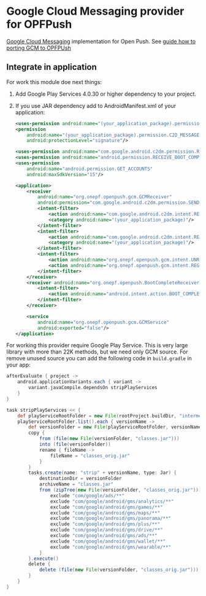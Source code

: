 # Google Cloud Messaging provider for OPFPush

[Google Cloud Messaging][1] implementation for Open Push.
See [guide how to porting GCM to OPFPUsh](../../README.md#user-content-porting-google-cloud-messaging-to-opfpush)


## Integrate in application

For work this module doe next things:
1. Add Google Play Services 4.0.30 or higher dependency to your project.

2. If you use JAR dependency add to AndroidManifest.xml of your application:
    ````xml
    <uses-permission android:name="(your_application_package).permission.C2D_MESSAGE"/>
    <permission
        android:name="(your_application_package).permission.C2D_MESSAGE"
        android:protectionLevel="signature"/>

    <uses-permission android:name="com.google.android.c2dm.permission.RECEIVE"/>
    <uses-permission android:name="android.permission.RECEIVE_BOOT_COMPLETED"/>
    <uses-permission
        android:name="android.permission.GET_ACCOUNTS"
        android:maxSdkVersion="15"/>

    <application>
        <receiver
            android:name="org.onepf.openpush.gcm.GCMReceiver"
            android:permission="com.google.android.c2dm.permission.SEND">
            <intent-filter>
                <action android:name="com.google.android.c2dm.intent.RECEIVE"/>
                <category android:name="(your_application_package)"/>
            </intent-filter>
            <intent-filter>
                <action android:name="com.google.android.c2dm.intent.REGISTRATION"/>
                <category android:name="(your_application_package)"/>
            </intent-filter>
            <intent-filter>
                <action android:name="org.onepf.openpush.gcm.intent.UNREGISTRATION"/>
                <action android:name="org.onepf.openpush.gcm.intent.REGISTRATION"/>
            </intent-filter>
        </receiver>
        <receiver android:name="org.onepf.openpush.BootCompleteReceiver">
            <intent-filter>
                <action android:name="android.intent.action.BOOT_COMPLETED"/>
            </intent-filter>
        </receiver>

        <service
            android:name="org.onepf.openpush.gcm.GCMService"
            android:exported="false"/>
    </application>
    ````

For working this provider require Google Play Service. This is very large library with more than
22K methods, but we need only GCM source. For remove unused source you can add the
following code in `build.gradle` in your app:

````groovy
afterEvaluate { project ->
    android.applicationVariants.each { variant ->
        variant.javaCompile.dependsOn stripPlayServices
    }
}

task stripPlayServices << {
    def playServiceRootFolder = new File(rootProject.buildDir, "intermediates/exploded-aar/com.google.android.gms/play-services/")
    playServiceRootFolder.list().each { versionName ->
        def versionFolder = new File(playServiceRootFolder, versionName)
        copy {
            from (file(new File(versionFolder, "classes.jar")))
            into (file(versionFolder))
            rename { fileName ->
                fileName = "classes_orig.jar"
            }
        }
        tasks.create(name: "strip" + versionName, type: Jar) {
            destinationDir = versionFolder
            archiveName = "classes.jar"
            from (zipTree(new File(versionFolder, "classes_orig.jar"))) {
                exclude "com/google/ads/**"
                exclude "com/google/android/gms/analytics/**"
                exclude "com/google/android/gms/games/**"
                exclude "com/google/android/gms/maps/**"
                exclude "com/google/android/gms/panorama/**"
                exclude "com/google/android/gms/plus/**"
                exclude "com/google/android/gms/drive/**"
                exclude "com/google/android/gms/ads/**"
                exclude "com/google/android/gms/wallet/**"
                exclude "com/google/android/gms/wearable/**"
            }
        }.execute()
        delete {
            delete (file(new File(versionFolder, "classes_orig.jar")))
        }
    }
}
````

[1]: https://developer.android.com/google/gcm/index.html
